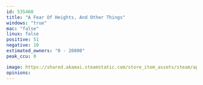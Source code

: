 ```yaml
---
id: 535460
title: "A Fear Of Heights, And Other Things"
windows: "true"
mac: "false"
linux: false
positive: 51
negative: 10
estimated_owners: "0 - 20000"
peak_ccu: 0

image: https://shared.akamai.steamstatic.com/store_item_assets/steam/apps/535460/header.jpg?t=1572379369
opinions:
---
```

